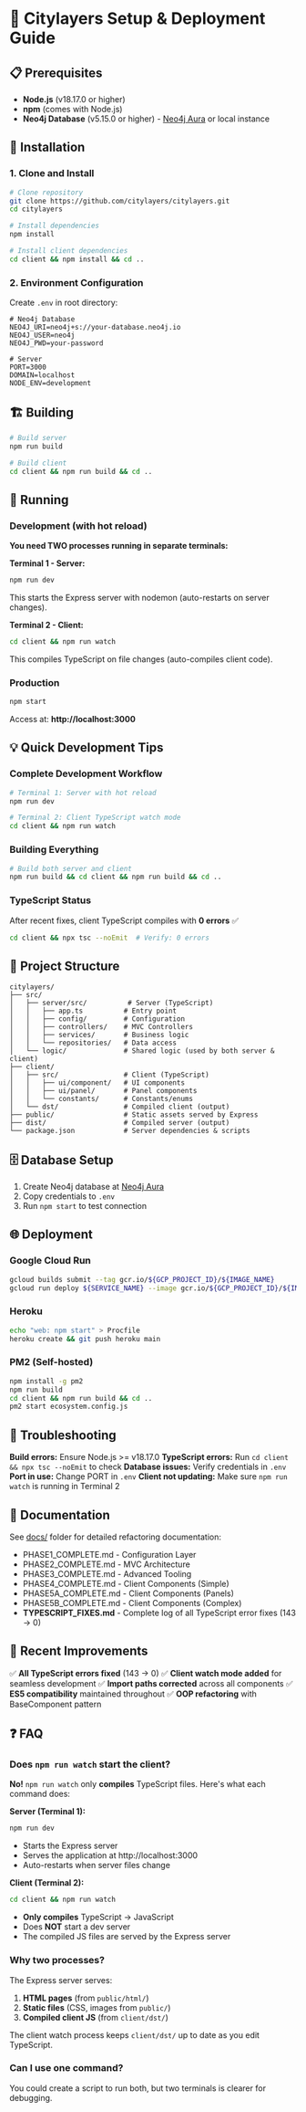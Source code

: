 # 🚀 Citylayers Setup & Deployment Guide

## 📋 Prerequisites

* **Node.js** (v18.17.0 or higher)
* **npm** (comes with Node.js)
* **Neo4j Database** (v5.15.0 or higher) - [Neo4j Aura](https://neo4j.com/cloud/aura/) or local instance

## 🔧 Installation

### 1. Clone and Install

```bash
# Clone repository
git clone https://github.com/citylayers/citylayers.git
cd citylayers

# Install dependencies
npm install

# Install client dependencies
cd client && npm install && cd ..
```

### 2. Environment Configuration

Create `.env` in root directory:

```env
# Neo4j Database
NEO4J_URI=neo4j+s://your-database.neo4j.io
NEO4J_USER=neo4j
NEO4J_PWD=your-password

# Server
PORT=3000
DOMAIN=localhost
NODE_ENV=development
```

## 🏗️ Building

```bash
# Build server
npm run build

# Build client
cd client && npm run build && cd ..
```

## 🚀 Running

### Development (with hot reload)

**You need TWO processes running in separate terminals:**

**Terminal 1 - Server:**
```bash
npm run dev
```
This starts the Express server with nodemon (auto-restarts on server changes).

**Terminal 2 - Client:**
```bash
cd client && npm run watch
```
This compiles TypeScript on file changes (auto-compiles client code).

### Production
```bash
npm start
```

Access at: **http://localhost:3000**

## 💡 Quick Development Tips

### Complete Development Workflow
```bash
# Terminal 1: Server with hot reload
npm run dev

# Terminal 2: Client TypeScript watch mode
cd client && npm run watch
```

### Building Everything
```bash
# Build both server and client
npm run build && cd client && npm run build && cd ..
```

### TypeScript Status
After recent fixes, client TypeScript compiles with **0 errors** ✅
```bash
cd client && npx tsc --noEmit  # Verify: 0 errors
```

## 📁 Project Structure

```
citylayers/
├── src/
│   ├── server/src/          # Server (TypeScript)
│   │   ├── app.ts          # Entry point
│   │   ├── config/         # Configuration
│   │   ├── controllers/    # MVC Controllers
│   │   ├── services/       # Business logic
│   │   └── repositories/   # Data access
│   └── logic/              # Shared logic (used by both server & client)
├── client/
│   ├── src/                # Client (TypeScript)
│   │   ├── ui/component/   # UI components
│   │   ├── ui/panel/       # Panel components
│   │   └── constants/      # Constants/enums
│   └── dst/                # Compiled client (output)
├── public/                 # Static assets served by Express
├── dist/                   # Compiled server (output)
└── package.json            # Server dependencies & scripts
```

## 🗄️ Database Setup

1. Create Neo4j database at [Neo4j Aura](https://neo4j.com/cloud/aura/)
2. Copy credentials to `.env`
3. Run `npm start` to test connection

## 🌐 Deployment

### Google Cloud Run

```bash
gcloud builds submit --tag gcr.io/${GCP_PROJECT_ID}/${IMAGE_NAME}
gcloud run deploy ${SERVICE_NAME} --image gcr.io/${GCP_PROJECT_ID}/${IMAGE_NAME}
```

### Heroku

```bash
echo "web: npm start" > Procfile
heroku create && git push heroku main
```

### PM2 (Self-hosted)

```bash
npm install -g pm2
npm run build
cd client && npm run build && cd ..
pm2 start ecosystem.config.js
```

## 🐛 Troubleshooting

**Build errors:** Ensure Node.js >= v18.17.0
**TypeScript errors:** Run `cd client && npx tsc --noEmit` to check
**Database issues:** Verify credentials in `.env`
**Port in use:** Change PORT in `.env`
**Client not updating:** Make sure `npm run watch` is running in Terminal 2

## 📖 Documentation

See [docs/](docs/) folder for detailed refactoring documentation:
- PHASE1_COMPLETE.md - Configuration Layer
- PHASE2_COMPLETE.md - MVC Architecture
- PHASE3_COMPLETE.md - Advanced Tooling
- PHASE4_COMPLETE.md - Client Components (Simple)
- PHASE5A_COMPLETE.md - Client Components (Panels)
- PHASE5B_COMPLETE.md - Client Components (Complex)
- **TYPESCRIPT_FIXES.md** - Complete log of all TypeScript error fixes (143 → 0)

## 📝 Recent Improvements

✅ **All TypeScript errors fixed** (143 → 0)
✅ **Client watch mode added** for seamless development
✅ **Import paths corrected** across all components
✅ **ES5 compatibility** maintained throughout
✅ **OOP refactoring** with BaseComponent pattern

## ❓ FAQ

### Does `npm run watch` start the client?

**No!** `npm run watch` only **compiles** TypeScript files. Here's what each command does:

**Server (Terminal 1):**
```bash
npm run dev
```
- Starts the Express server
- Serves the application at http://localhost:3000
- Auto-restarts when server files change

**Client (Terminal 2):**
```bash
cd client && npm run watch
```
- **Only compiles** TypeScript → JavaScript
- Does **NOT** start a dev server
- The compiled JS files are served by the Express server

### Why two processes?

The Express server serves:
1. **HTML pages** (from `public/html/`)
2. **Static files** (CSS, images from `public/`)
3. **Compiled client JS** (from `client/dst/`)

The client watch process keeps `client/dst/` up to date as you edit TypeScript.

### Can I use one command?

You could create a script to run both, but two terminals is clearer for debugging.
